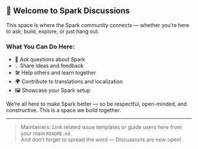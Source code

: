 ## 👋 Welcome to Spark Discussions

This space is where the Spark community connects — whether you’re here to ask, build, explore, or just hang out.

### What You Can Do Here:

- 💬 Ask questions about Spark  
- 💡 Share ideas and feedback  
- 🛠 Help others and learn together  
- 🌍 Contribute to translations and localization  
- 🖼 Showcase your Spark setup  

We’re all here to make Spark better — so be respectful, open-minded, and constructive. This is a space we build together.

---

> Maintainers: Link related issue templates or guide users here from your main `README.md`.  
> And don’t forget to spread the word — Discussions are now open!
